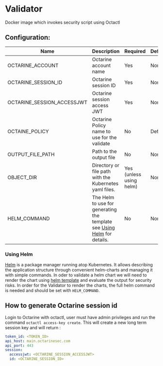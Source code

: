 # Validator

Docker image which invokes security script using Octactl


## Configuration:
| Name                       | Description                                                                            | Required                | Default |
| -------------------------- | -------------------------------------------------------------------------------------- | ----------------------- | ------- |
| OCTARINE_ACCOUNT           | Octarine account name                                                                  | Yes                     | None    |
| OCTARINE_SESSION_ID        | Octarine session ID                                                                    | Yes                     | None    |
| OCTARINE_SESSION_ACCESSJWT | Octarine session access JWT                                                            | Yes                     | None    |
| OCTAINE_POLICY             | Octarine Policy name to use for the validate                                           | No                      | Default |
| OUTPUT_FILE_PATH           | Path to the output file                                                                | No                      | None    |
| OBJECT_DIR                 | Directory or file path with the Kubernetes yaml files.                                 | Yes (unless using helm) | None    |
| HELM_COMMAND               | The Helm to use for generating the template see [Using Helm](#using-helm) for details. | No                      | None    |

### Using Helm 
[Helm](https://helm.sh/) is a package manager running atop Kubernetes. It allows describing the application structure through convenient helm-charts and managing it with simple commands.
In oder to validate a helm chart we will need to render the chart using [helm template](https://v2.helm.sh/docs/helm/#helm-template) and evaluate the output for security risks.
In order for the Validator to render the charts, the full helm command is needed and should be set with `HELM_COMMAND`.


## How to generate Octarine session id

Login to Octarine with octactl, user must have admin privileges and run the command `octactl access-key create`.
This will create a new long term session key and will return :
```yaml
token_id: <TOKEN_ID>
api_host: main.octarinesec.com
api_port: 443
session:
  accessjwt: <OCTARINE_SESSION_ACCESSJWT>
  id: <OCTARINE_SESSION_ID>
```

